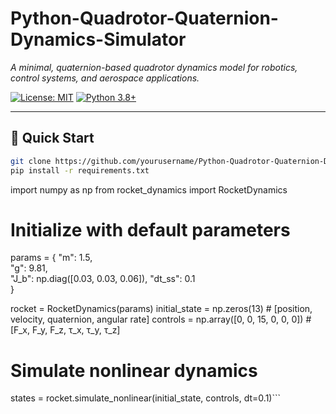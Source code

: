 # Python-Quadrotor-Quaternion-Dynamics-Simulator  
*A minimal, quaternion-based quadrotor dynamics model for robotics, control systems, and aerospace applications.*

[![License: MIT](https://img.shields.io/badge/License-MIT-yellow.svg)](https://opensource.org/licenses/MIT)
[![Python 3.8+](https://img.shields.io/badge/python-3.8+-blue.svg)](https://www.python.org/downloads/)

---

## 🚀 Quick Start
```bash
git clone https://github.com/yourusername/Python-Quadrotor-Quaternion-Dynamics-Simulator.git
pip install -r requirements.txt

```
import numpy as np
from rocket_dynamics import RocketDynamics

# Initialize with default parameters
params = {
    "m": 1.5,          
    "g": 9.81,         
    "J_b": np.diag([0.03, 0.03, 0.06]),
    "dt_ss": 0.1       
}

rocket = RocketDynamics(params)
initial_state = np.zeros(13)  # [position, velocity, quaternion, angular rate]
controls = np.array([0, 0, 15, 0, 0, 0])  # [F_x, F_y, F_z, τ_x, τ_y, τ_z]

# Simulate nonlinear dynamics
states = rocket.simulate_nonlinear(initial_state, controls, dt=0.1)```

